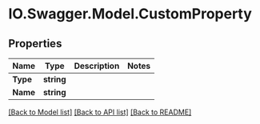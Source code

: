 # IO.Swagger.Model.CustomProperty
## Properties

Name | Type | Description | Notes
------------ | ------------- | ------------- | -------------
**Type** | **string** |  | 
**Name** | **string** |  | 

[[Back to Model list]](../README.md#documentation-for-models) [[Back to API list]](../README.md#documentation-for-api-endpoints) [[Back to README]](../README.md)


